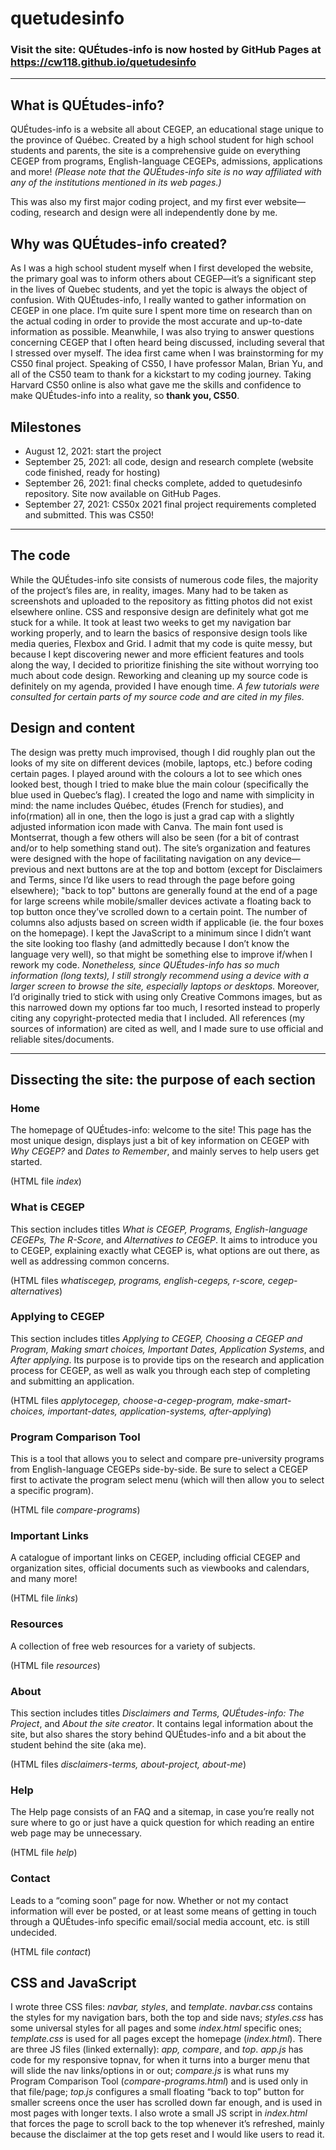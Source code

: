 # quetudesinfo
### Visit the site: QUÉtudes-info is now hosted by GitHub Pages at <https://cw118.github.io/quetudesinfo>
___
## What is QUÉtudes-info?
QUÉtudes-info is a website all about CEGEP, an educational stage unique to the province of Québec. Created by a high school student for high school students and parents, the site is a comprehensive guide on everything CEGEP from programs, English-language CEGEPs, admissions, applications and more! *(Please note that the QUÉtudes-info site is no way affiliated with any of the institutions mentioned in its web pages.)*

This was also my first major coding project, and my first ever website—coding, research and design were all independently done by me.
## Why was QUÉtudes-info created?
As I was a high school student myself when I first developed the website, the primary goal was to inform others about CEGEP—it’s a significant step in the lives of Quebec students, and yet the topic is always the object of confusion. With QUÉtudes-info, I really wanted to gather information on CEGEP in one place. I’m quite sure I spent more time on research than on the actual coding in order to provide the most accurate and up-to-date information as possible. Meanwhile, I was also trying to answer questions concerning CEGEP that I often heard being discussed, including several that I stressed over myself.
The idea first came when I was brainstorming for my CS50 final project. Speaking of CS50, I have professor Malan, Brian Yu, and all of the CS50 team to thank for a kickstart to my coding journey. Taking Harvard CS50 online is also what gave me the skills and confidence to make QUÉtudes-info into a reality, so **thank you, CS50**.
## Milestones
- August 12, 2021: start the project
- September 25, 2021: all code, design and research complete (website code finished, ready for hosting)
- September 26, 2021: final checks complete, added to quetudesinfo repository. Site now available on GitHub Pages.
- September 27, 2021: CS50x 2021 final project requirements completed and submitted. This was CS50!
___
## The code
While the QUÉtudes-info site consists of numerous code files, the majority of the project’s files are, in reality, images. Many had to be taken as screenshots and uploaded to the repository as fitting photos did not exist elsewhere online.
CSS and responsive design are definitely what got me stuck for a while. It took at least two weeks to get my navigation bar working properly, and to learn the basics of responsive design tools like media queries, Flexbox and Grid. I admit that my code is quite messy, but because I kept discovering newer and more efficient features and tools along the way, I decided to prioritize finishing the site without worrying too much about code design. Reworking and cleaning up my source code is definitely on my agenda, provided I have enough time.
*A few tutorials were consulted for certain parts of my source code and are cited in my files.*
## Design and content
The design was pretty much improvised, though I did roughly plan out the looks of my site on different devices (mobile, laptops, etc.) before coding certain pages. I played around with the colours a lot to see which ones looked best, though I tried to make blue the main colour (specifically the blue used in Quebec’s flag). 
I created the logo and name with simplicity in mind: the name includes Québec, études (French for studies), and info(rmation) all in one, then the logo is just a grad cap with a slightly adjusted information icon made with Canva. The main font used is Montserrat, though a few others will also be seen (for a bit of contrast and/or to help something stand out).
The site’s organization and features were designed with the hope of facilitating navigation on any device—previous and next buttons are at the top and bottom (except for Disclaimers and Terms, since I’d like users to read through the page before going elsewhere); "back to top" buttons are generally found at the end of a page for large screens while mobile/smaller devices activate a floating back to top button once they’ve scrolled down to a certain point. The number of columns also adjusts based on screen width if applicable (ie. the four boxes on the homepage). I kept the JavaScript to a minimum since I didn’t want the site looking too flashy (and admittedly because I don’t know the language very well), so that might be something else to improve if/when I rework my code. *Nonetheless, since QUÉtudes-info has so much information (long texts), I still strongly recommend using a device with a larger screen to browse the site, especially laptops or desktops.*
Moreover, I’d originally tried to stick with using only Creative Commons images, but as this narrowed down my options far too much, I resorted instead to properly citing any copyright-protected media that I included. All references (my sources of information) are cited as well, and I made sure to use official and reliable sites/documents.
___
## Dissecting the site: the purpose of each section
### **Home**
The homepage of QUÉtudes-info: welcome to the site! This page has the most unique design, displays just a bit of key information on CEGEP with *Why CEGEP?* and *Dates to Remember*, and mainly serves to help users get started.

(HTML file *index*)
### **What is CEGEP**
This section includes titles *What is CEGEP, Programs, English-language CEGEPs, The R-Score*, and *Alternatives to CEGEP*. It aims to introduce you to CEGEP, explaining exactly what CEGEP is, what options are out there, as well as addressing common concerns. 

(HTML files *whatiscegep, programs, english-cegeps, r-score, cegep-alternatives*)
### **Applying to CEGEP**
This section includes titles *Applying to CEGEP, Choosing a CEGEP and Program, Making smart choices, Important Dates, Application Systems*, and *After applying*. Its purpose is to provide tips on the research and application process for CEGEP, as well as walk you through each step of completing and submitting an application. 

(HTML files *applytocegep, choose-a-cegep-program, make-smart-choices, important-dates, application-systems, after-applying*)
### **Program Comparison Tool**
This is a tool that allows you to select and compare pre-university programs from English-language CEGEPs side-by-side. Be sure to select a CEGEP first to activate the program select menu (which will then allow you to select a specific program).

(HTML file *compare-programs*)
### **Important Links**
A catalogue of important links on CEGEP, including official CEGEP and organization sites, official documents such as viewbooks and calendars, and many more!

(HTML file *links*)
### **Resources**
A collection of free web resources for a variety of subjects.

(HTML file *resources*)
### **About**
This section includes titles *Disclaimers and Terms, QUÉtudes-info: The Project*, and *About the site creator*. It contains legal information about the site, but also shares the story behind QUÉtudes-info and a bit about the student behind the site (aka me).

(HTML files *disclaimers-terms, about-project, about-me*)
### **Help**
The Help page consists of an FAQ and a sitemap, in case you’re really not sure where to go or just have a quick question for which reading an entire web page may be unnecessary.

(HTML file *help*)
### **Contact**
Leads to a “coming soon” page for now. Whether or not my contact information will ever be posted, or at least some means of getting in touch through a QUÉtudes-info specific email/social media account, etc. is still undecided.

(HTML file *contact*)
## CSS and JavaScript
I wrote three CSS files: *navbar, styles*, and *template*. *navbar.css* contains the styles for my navigation bars, both the top and side navs; *styles.css* has some universal styles for all pages and some *index.html* specific ones; *template.css* is used for all pages except the homepage (*index.html*).
There are three JS files (linked externally): *app, compare*, and *top*. *app.js* has code for my responsive topnav, for when it turns into a burger menu that will slide the nav links/options in or out; *compare.js* is what runs my Program Comparison Tool (*compare-programs.html*) and is used only in that file/page; *top.js* configures a small floating “back to top” button for smaller screens once the user has scrolled down far enough, and is used in most pages with longer texts. I also wrote a small JS script in *index.html* that forces the page to scroll back to the top whenever it’s refreshed, mainly because the disclaimer at the top gets reset and I would like users to read it.
